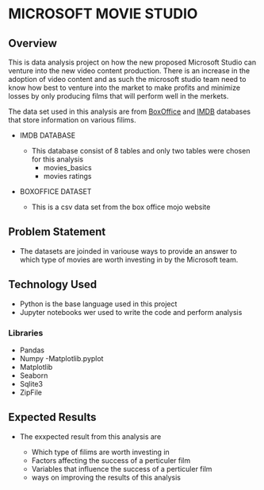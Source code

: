# MICROSOFT MOVIE STUDIO 


## Overview

This is data analysis project on how the new proposed Microsoft Studio can venture into the new video content production.
There is an increase in the adoption of video content and as such the microsoft studio team need to know how best to venture into the market to make profits and minimize losses by only producing films that will perform well in the merkets.

The data set used in this analysis are from [BoxOffice](https://www.boxofficemojo.com/) and [IMDB](https://www.imdb.com/) databases that store information on various filims.

- IMDB DATABASE

    - This database consist of 8 tables and only two tables were chosen for this analysis
        - movies_basics
        - movies ratings
        
- BOXOFFICE DATASET

    - This is a csv data set from the box office mojo website



## Problem Statement

- The datasets are joinded in variouse ways to provide an answer to which type of movies are worth investing in by the Microsoft team.


## Technology Used

- Python is the base language used in this project
- Jupyter notebooks wer used to write the code and perform analysis


### Libraries

- Pandas 
- Numpy
-Matplotlib.pyplot 
- Matplotlib
- Seaborn
- Sqlite3
- ZipFile


## Expected Results

- The exxpected result from this analysis are

     - Which type of filims are worth investing in
     - Factors affecting the success of a perticuler film
     - Variables that influence the success of a perticuler film
     - ways on improving the results of this analysis
